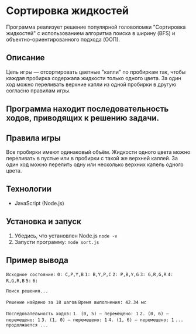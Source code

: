 # Сортировка жидкостей
Программа реализует решение популярной головоломки "Сортировка жидкостей" с использованием алгоритма поиска в ширину (BFS) и объектно-ориентированного подхода (OOП).

## Описание
Цель игры — отсортировать цветные "капли" по пробиркам так, чтобы каждая пробирка содержала жидкости только одного цвета. За один ход можно переливать верхние капли из одной пробирки в другую согласно правилам игры.

## Программа находит последовательность ходов, приводящих к решению задачи.

## Правила игры
Все пробирки имеют одинаковый объём.
Жидкости одного цвета можно переливать в пустые или в пробирки с такой же верхней каплей.
За один ход можно перелить одну или несколько верхних капель одного цвета.

## Технологии
- JavaScript (Node.js)

## Установка и запуск
1. Убедись, что установлен Node.js
`node -v`
2. Запусти программу:
`node sort.js`

## Пример вывода

`Исходное состояние:`
`0: C,P,Y,B`
`1: B,Y,P,C`
`2: P,B,Y,G`
`3: G,R,G,R`
`4: R,G,R,B`
`5:` 
`6:` 

`Поиск решения...`

`Решение найдено за 18 шагов`
`Время выполнения: 42.34 мс`

`Последовательность ходов:`
`1. (0, 5) — перемещено: 1`
`2. (0, 6) — перемещено: 1`
`3. (1, 0) — перемещено: 1`
`4. (1, 6) — перемещено: 1`
`... продолжается ...`